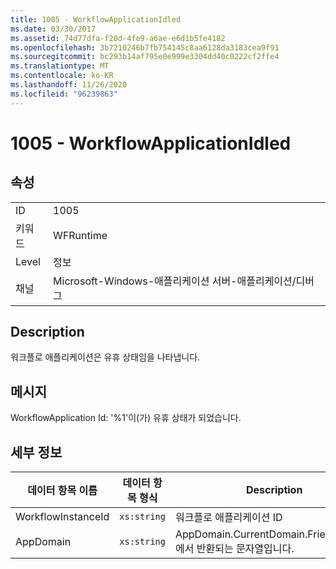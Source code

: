 ```yaml
---
title: 1005 - WorkflowApplicationIdled
ms.date: 03/30/2017
ms.assetid: 74d77dfa-f20d-4fe9-a6ae-e6d1b5fe4182
ms.openlocfilehash: 3b7210246b7fb754145c8aa6128da3183cea9f91
ms.sourcegitcommit: bc293b14af795e0e999e3304dd40c0222cf2ffe4
ms.translationtype: MT
ms.contentlocale: ko-KR
ms.lasthandoff: 11/26/2020
ms.locfileid: "96239863"
---
```

# <a name="1005---workflowapplicationidled"></a>1005 - WorkflowApplicationIdled

## <a name="properties"></a>속성  
  
|||  
|-|-|  
|ID|1005|  
|키워드|WFRuntime|  
|Level|정보|  
|채널|Microsoft-Windows-애플리케이션 서버-애플리케이션/디버그|  
  
## <a name="description"></a>Description  

 워크플로 애플리케이션은 유휴 상태임을 나타냅니다.  
  
## <a name="message"></a>메시지  

 WorkflowApplication Id: '%1'이(가) 유휴 상태가 되었습니다.  
  
## <a name="details"></a>세부 정보  
  
|데이터 항목 이름|데이터 항목 형식|Description|  
|--------------------|--------------------|-----------------|  
|WorkflowInstanceId|`xs:string`|워크플로 애플리케이션 ID|  
|AppDomain|`xs:string`|AppDomain.CurrentDomain.FriendlyName에서 반환되는 문자열입니다.|
